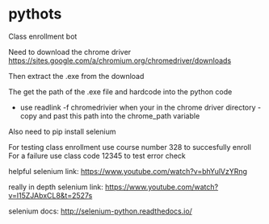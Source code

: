 # pythots
Class enrollment bot

Need to download the chrome driver
https://sites.google.com/a/chromium.org/chromedriver/downloads

Then extract the .exe from the download

The get the path of the .exe file and hardcode into the python code
  - use readlink -f chromedrivier when your in the chrome driver directory
  -copy and past this path into the chrome_path variable

Also need to pip install selenium


For testing class enrollment use course number 328 to succesfully enroll
For a failure use class code 12345 to test error check




helpful selenium link: 
https://www.youtube.com/watch?v=bhYulVzYRng


really in depth selenium link:
https://www.youtube.com/watch?v=l15ZJAbxCL8&t=2527s

selenium docs:
http://selenium-python.readthedocs.io/
